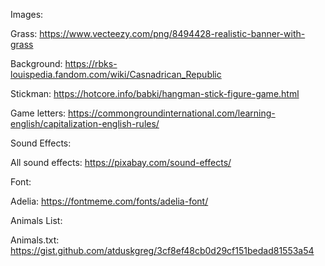 Images:

Grass:
https://www.vecteezy.com/png/8494428-realistic-banner-with-grass

Background:
https://rbks-louispedia.fandom.com/wiki/Casnadrican_Republic 

Stickman:
https://hotcore.info/babki/hangman-stick-figure-game.html

Game letters:
https://commongroundinternational.com/learning-english/capitalization-english-rules/


Sound Effects:

All sound effects:
https://pixabay.com/sound-effects/


Font:


Adelia:
https://fontmeme.com/fonts/adelia-font/


Animals List:


Animals.txt:
https://gist.github.com/atduskgreg/3cf8ef48cb0d29cf151bedad81553a54
